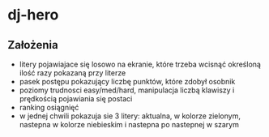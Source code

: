 # dj-hero

## Założenia

* litery pojawiajace się losowo na ekranie, które trzeba wcisnąć określoną ilość razy pokazaną przy literze
* pasek postępu pokazujący liczbę punktów, które zdobył osobnik
* poziomy trudnosci easy/med/hard, manipulacja liczbą klawiszy i prędkością pojawiania się postaci
* ranking osiągnięć
* w jednej chwili pokazuja sie 3 litery: aktualna, w kolorze zielonym, nastepna w kolorze niebieskim i nastepna po nastepnej w szarym

